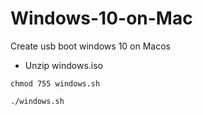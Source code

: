 # Windows-10-on-Mac
Create usb boot windows 10 on Macos

* Unzip windows.iso 
 
```
chmod 755 windows.sh
```
```
./windows.sh
